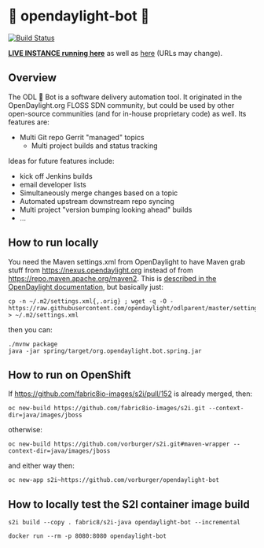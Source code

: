 # :robot: opendaylight-bot :robot:

[![Build Status](https://travis-ci.org/vorburger/opendaylight-bot.svg?branch=master)](https://travis-ci.org/vorburger/opendaylight-bot)

**[LIVE INSTANCE running here](http://opendaylight-bot-opendaylight-bot.6923.rh-us-east-1.openshiftapps.com)** as well as [here](http://prod-opendaylight-bot.e8ca.engint.openshiftapps.com)  (URLs may change).


## Overview

The ODL :robot: Bot is a software delivery automation tool. It originated in the OpenDaylight.org FLOSS SDN community,
but could be used by other open-source communities (and for in-house proprietary code) as well.  Its features are:

* Multi Git repo Gerrit "managed" topics
  * Multi project builds and status tracking

Ideas for future features include:
* kick off Jenkins builds
* email developer lists
* Simultaneously merge changes based on a topic
* Automated upstream downstream repo syncing
* Multi project "version bumping looking ahead" builds
* …


## How to run locally

You need the Maven settings.xml from OpenDaylight to have Maven grab stuff 
from https://nexus.opendaylight.org instead of from https://repo.maven.apache.org/maven2.
This is [described in the OpenDaylight documentation](http://docs.opendaylight.org/en/latest/developer-guide/developing-apps-on-the-opendaylight-controller.html),
but basically just:

    cp -n ~/.m2/settings.xml{,.orig} ; wget -q -O - https://raw.githubusercontent.com/opendaylight/odlparent/master/settings.xml > ~/.m2/settings.xml

then you can:

    ./mvnw package
    java -jar spring/target/org.opendaylight.bot.spring.jar


## How to run on OpenShift

If https://github.com/fabric8io-images/s2i/pull/152 is already merged, then:

    oc new-build https://github.com/fabric8io-images/s2i.git --context-dir=java/images/jboss

otherwise:

    oc new-build https://github.com/vorburger/s2i.git#maven-wrapper --context-dir=java/images/jboss

and either way then:

    oc new-app s2i~https://github.com/vorburger/opendaylight-bot


## How to locally test the S2I container image build

    s2i build --copy . fabric8/s2i-java opendaylight-bot --incremental

    docker run --rm -p 8080:8080 opendaylight-bot
